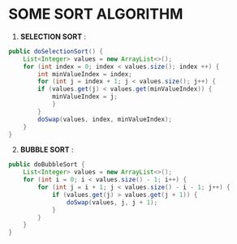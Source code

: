 # SOME SORT ALGORITHM

1. **SELECTION SORT** :
```java
public doSelectionSort() {
	List<Integer> values = new ArrayList<>();
	for (int index = 0; index < values.size(); index ++) {
		int minValueIndex = index;
		for (int j = index + 1; j < values.size(); j++) {
		if (values.get(j) < values.get(minValueIndex)) {
			minValueIndex = j;
			}
		}
		doSwap(values, index, minValueIndex);
	}
}
```

2. **BUBBLE SORT** :

```java
public doBubbleSort {
	List<Integer> values = new ArrayList<>();
	for (int i = 0; i < values.size() - 1; i++) {
		for (int j = i + 1; j < values.size() - i - 1; j++) {
			if (values.get(j) > values.get(j + 1)) {
				doSwap(values, j, j + 1);
			}
		}
	}
}
```
<!--stackedit_data:
eyJoaXN0b3J5IjpbLTIwNjQxMDM4OTNdfQ==
-->